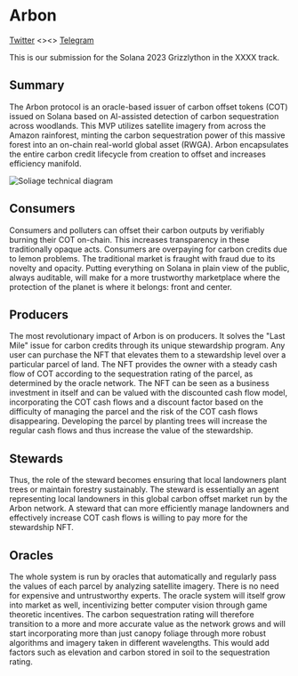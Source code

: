 # Arbon
[Twitter](https://twitter.com/arbon_project) <><> [Telegram](https://t.me/caronfire)

This is our submission for the Solana 2023 Grizzlython in the XXXX track.

## Summary
The Arbon protocol is an oracle-based issuer of carbon offset tokens (COT) issued on Solana based on AI-assisted detection of carbon sequestration across woodlands. This MVP utilizes satellite imagery from across the Amazon rainforest, minting the carbon sequestration power of this massive forest into an on-chain real-world global asset (RWGA). Arbon encapsulates the entire carbon credit lifecycle from creation to offset and increases efficiency manifold.

![Soliage technical diagram](https://user-images.githubusercontent.com/72612765/224573475-3f9af312-0d35-4b78-a0d5-d8f7e3e84798.png)

## Consumers
Consumers and polluters can offset their carbon outputs by verifiably burning their COT on-chain. This increases transparency in these traditionally opaque acts. Consumers are overpaying for carbon credits due to lemon problems. The traditional market is fraught with fraud due to its novelty and opacity. Putting everything on Solana in plain view of the public, always auditable, will make for a more trustworthy marketplace where the protection of the planet is where it belongs: front and center.

## Producers
The most revolutionary impact of Arbon is on producers. It solves the "Last Mile" issue for carbon credits through its unique stewardship program. Any user can purchase the NFT that elevates them to a stewardship level over a particular parcel of land. The NFT provides the owner with a steady cash flow of COT according to the sequestration rating of the parcel, as determined by the oracle network. The NFT can be seen as a business investment in itself and can be valued with the discounted cash flow model, incorporating the COT cash flows and a discount factor based on the difficulty of managing the parcel and the risk of the COT cash flows disappearing. Developing the parcel by planting trees will increase the regular cash flows and thus increase the value of the stewardship.

## Stewards
Thus, the role of the steward becomes ensuring that local landowners plant trees or maintain forestry sustainably. The steward is essentially an agent representing local landowners in this global carbon offset market run by the Arbon network. A steward that can more efficiently manage landowners and effectively increase COT cash flows is willing to pay more for the stewardship NFT.

## Oracles
The whole system is run by oracles that automatically and regularly pass the values of each parcel by analyzing satellite imagery. There is no need for expensive and untrustworthy experts. The oracle system will itself grow into market as well, incentivizing better computer vision through game theoretic incentives. The carbon sequestration rating will therefore transition to a more and more accurate value as the network grows and will start incorporating more than just canopy foliage through more robust algorithms and imagery taken in different wavelengths. This would add factors such as elevation and carbon stored in soil to the sequestration rating.



<!--
**Here are some ideas to get you started:**

🙋‍♀️ A short introduction - what is your organization all about?
🌈 Contribution guidelines - how can the community get involved?
👩‍💻 Useful resources - where can the community find your docs? Is there anything else the community should know?
🍿 Fun facts - what does your team eat for breakfast?
🧙 Remember, you can do mighty things with the power of [Markdown](https://docs.github.com/github/writing-on-github/getting-started-with-writing-and-formatting-on-github/basic-writing-and-formatting-syntax)

